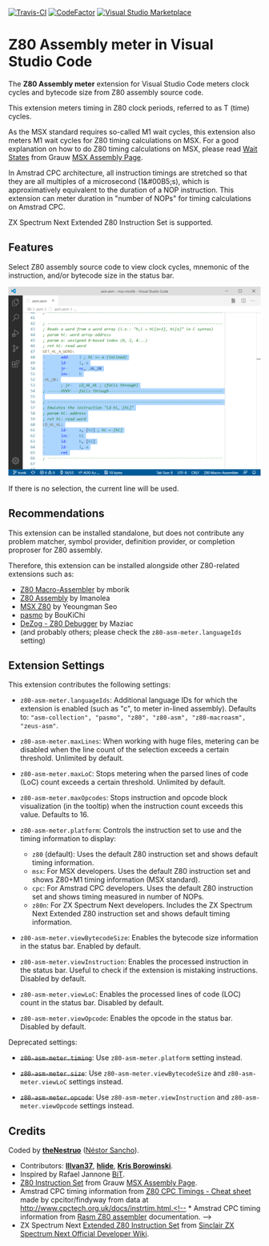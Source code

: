 [![Travis-CI](https://travis-ci.org/theNestruo/z80-asm-meter-vscode.svg?branch=master)](https://travis-ci.org/theNestruo/z80-asm-meter-vscode)
[![CodeFactor](https://www.codefactor.io/repository/github/thenestruo/z80-asm-meter-vscode/badge/master)](https://www.codefactor.io/repository/github/thenestruo/z80-asm-meter-vscode/overview/master)
[![Visual Studio Marketplace](https://vsmarketplacebadge.apphb.com/version-short/theNestruo.z80-asm-meter.svg)](https://marketplace.visualstudio.com/items?itemName=theNestruo.z80-asm-meter)

# Z80 Assembly meter in Visual Studio Code

The **Z80 Assembly meter** extension for Visual Studio Code meters clock cycles and bytecode size from Z80 assembly source code.

This extension meters timing in Z80 clock periods, referred to as T (time) cycles.

As the MSX standard requires so-called M1 wait cycles, this extension also meters M1 wait cycles for Z80 timing calculations on MSX. For a good explanation on how to do Z80 timing calculations on MSX, please read [Wait States](http://map.grauw.nl/resources/z80instr.php#waits) from Grauw [MSX Assembly Page](http://map.grauw.nl).

In Amstrad CPC architecture, all instruction timings are stretched so that they are all multiples of a microsecond (1&#00B5;s), which is approximatively equivalent to the duration of a NOP instruction. This extension can meter duration in "number of NOPs" for timing calculations on Amstrad CPC.

ZX Spectrum Next Extended Z80 Instruction Set is supported.

## Features

Select Z80 assembly source code to view clock cycles, mnemonic of the instruction, and/or bytecode size in the status bar.

![Z80 Assembly meter](doc/images/screenshot.1.0.2.png)

If there is no selection, the current line will be used.

## Recommendations

This extension can be installed standalone, but does not contribute any problem matcher, symbol provider, definition provider, or completion proproser for Z80 assembly.

Therefore, this extension can be installed alongside other Z80-related extensions such as:

* [Z80 Macro-Assembler](https://marketplace.visualstudio.com/items?itemName=mborik.z80-macroasm) by mborik
* [Z80 Assembly](https://marketplace.visualstudio.com/items?itemName=Imanolea.z80-asm) by Imanolea
* [MSX Z80](https://marketplace.visualstudio.com/items?itemName=sharksym.asm-msx) by Yeoungman Seo
* [pasmo](https://marketplace.visualstudio.com/items?itemName=boukichi.pasmo) by BouKiChi
* [DeZog - Z80 Debugger](https://marketplace.visualstudio.com/items?itemName=maziac.dezog) by Maziac
* (and probably others; please check the `z80-asm-meter.languageIds` setting)

## Extension Settings

This extension contributes the following settings:

* `z80-asm-meter.languageIds`: Additional language IDs for which the extension is enabled (such as "c", to meter in-lined assembly). Defaults to: `"asm-collection", "pasmo", "z80", "z80-asm", "z80-macroasm", "zeus-asm"`.

* `z80-asm-meter.maxLines`: When working with huge files, metering can be disabled when the line count of the selection exceeds a certain threshold. Unlimited by default.

* `z80-asm-meter.maxLoC`: Stops metering when the parsed lines of code (LoC) count exceeds a certain threshold. Unlimited by default.

* `z80-asm-meter.maxOpcodes`: Stops instruction and opcode block visualization (in the tooltip) when the instruction count exceeds this value. Defaults to 16.

* `z80-asm-meter.platform`: Controls the instruction set to use and the timing information to display:
    * `z80` (default): Uses the default Z80 instruction set and shows default timing information.
    * `msx`: For MSX developers. Uses the default Z80 instruction set and shows Z80+M1 timing information (MSX standard).
    * `cpc`: For Amstrad CPC developers. Uses the default Z80 instruction set and shows timing measured in number of NOPs.
    * `z80n`: For ZX Spectrum Next developers. Includes the ZX Spectrum Next Extended Z80 instruction set and shows default timing information.

* `z80-asm-meter.viewBytecodeSize`: Enables the bytecode size information in the status bar. Enabled by default.

* `z80-asm-meter.viewInstruction`: Enables the processed instruction in the status bar. Useful to check if the extension is mistaking instructions. Disabled by default.

* `z80-asm-meter.viewLoC`: Enables the processed lines of code (LOC) count in the status bar. Disabled by default.

* `z80-asm-meter.viewOpcode`: Enables the opcode in the status bar. Disabled by default.

Deprecated settings:

* ~~`z80-asm-meter.timing`~~: Use `z80-asm-meter.platform` setting instead.

* ~~`z80-asm-meter.size`~~: Use `z80-asm-meter.viewBytecodeSize` and `z80-asm-meter.viewLoC` settings instead.

* ~~`z80-asm-meter.opcode`~~: Use `z80-asm-meter.viewInstruction` and `z80-asm-meter.viewOpcode` settings instead.

## Credits

Coded by [**theNestruo**](https://github.com/theNestruo) ([Néstor Sancho](https://twitter.com/NestorSancho)).
* Contributors: [**IIIvan37**](https://github.com/IIIvan37), [**hlide**](https://github.com/hlide), [**Kris Borowinski**](https://github.com/kborowinski).
* Inspired by Rafael Jannone [BiT](http://msx.jannone.org/bit/).
* [Z80 Instruction Set](http://map.grauw.nl/resources/z80instr.php) from Grauw [MSX Assembly Page](http://map.grauw.nl).
* Amstrad CPC timing information from [Z80 CPC Timings - Cheat sheet](https://wiki.octoate.de/lib/exe/fetch.php/amstradcpc:z80_cpc_timings_cheat_sheet.20131019.pdf) made by cpcitor/findyway from data at http://www.cpctech.org.uk/docs/instrtim.html.<!-- * Amstrad CPC timing information from [Rasm Z80 assembler](http://www.cpcwiki.eu/forum/programming/rasm-z80-assembler-in-beta/) documentation. -->
* ZX Spectrum Next [Extended Z80 Instruction Set](https://wiki.specnext.dev/Extended_Z80_instruction_set) from [Sinclair ZX Spectrum Next Official Developer Wiki](https://wiki.specnext.dev).
